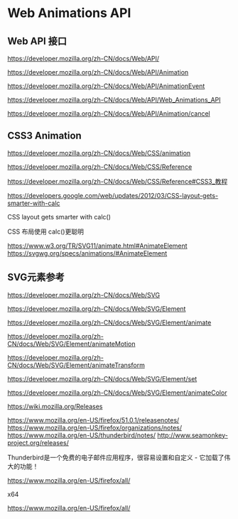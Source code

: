 # Web Animations API



## Web API 接口

https://developer.mozilla.org/zh-CN/docs/Web/API/


https://developer.mozilla.org/zh-CN/docs/Web/API/Animation

https://developer.mozilla.org/zh-CN/docs/Web/API/AnimationEvent

https://developer.mozilla.org/zh-CN/docs/Web/API/Web_Animations_API

https://developer.mozilla.org/zh-CN/docs/Web/API/Animation/cancel




## CSS3 Animation

https://developer.mozilla.org/zh-CN/docs/Web/CSS/animation

https://developer.mozilla.org/zh-CN/docs/Web/CSS/Reference

https://developer.mozilla.org/zh-CN/docs/Web/CSS/Reference#CSS3_教程


https://developers.google.com/web/updates/2012/03/CSS-layout-gets-smarter-with-calc


CSS layout gets smarter with calc()

CSS 布局使用 calc()更聪明






https://www.w3.org/TR/SVG11/animate.html#AnimateElement
https://svgwg.org/specs/animations/#AnimateElement



## SVG元素参考

https://developer.mozilla.org/zh-CN/docs/Web/SVG

https://developer.mozilla.org/zh-CN/docs/Web/SVG/Element

https://developer.mozilla.org/zh-CN/docs/Web/SVG/Element/animate

https://developer.mozilla.org/zh-CN/docs/Web/SVG/Element/animateMotion

https://developer.mozilla.org/zh-CN/docs/Web/SVG/Element/animateTransform

https://developer.mozilla.org/zh-CN/docs/Web/SVG/Element/set

https://developer.mozilla.org/zh-CN/docs/Web/SVG/Element/animateColor





https://wiki.mozilla.org/Releases

https://www.mozilla.org/en-US/firefox/51.0.1/releasenotes/
https://www.mozilla.org/en-US/firefox/organizations/notes/
https://www.mozilla.org/en-US/thunderbird/notes/
http://www.seamonkey-project.org/releases/

Thunderbird是一个免费的电子邮件应用程序，很容易设置和自定义 - 它加载了伟大的功能！





https://www.mozilla.org/en-US/firefox/all/

x64



https://www.mozilla.org/en-US/firefox/all/
